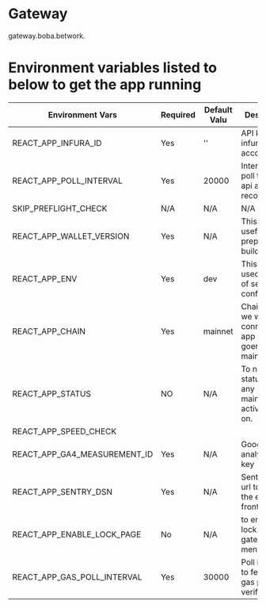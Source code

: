 # Gateway
gateway.boba.betwork.

# Environment variables listed to below to get the app running

| Environment Vars             | Required | Default Valu | Description                                                     |
| ---------------------------- | -------- | ------------ | --------------------------------------------------------------- |
| REACT_APP_INFURA_ID          | Yes      | ''           | API key for infura account                                      |
| REACT_APP_POLL_INTERVAL      | Yes      | 20000        | Interval to poll the fetch api about the records                |
| SKIP_PREFLIGHT_CHECK         | N/A      | N/A          | N/A                                                             |
| REACT_APP_WALLET_VERSION     | Yes      | N/A          | This will be useful while prepare the build.                    |
| REACT_APP_ENV                | Yes      | dev          | This will be used in case of sentry configuration.              |
| REACT_APP_CHAIN              | Yes      | mainnet      | Chain where we want to connect the app to like goerli, mainnet |
| REACT_APP_STATUS             | NO       | N/A          | To notify the status about any maintainance activity going on.  |
| REACT_APP_SPEED_CHECK        |          |              |                                                                 |
| REACT_APP_GA4_MEASUREMENT_ID | Yes      | N/A          | Google analytics api key                                        |
| REACT_APP_SENTRY_DSN         | Yes      | N/A          | Sentry DSN url to catch the error on frontend                   |
| REACT_APP_ENABLE_LOCK_PAGE   | No       | N/A          | to enable the lock page on gateway menu                         |
| REACT_APP_GAS_POLL_INTERVAL   | Yes       | 30000          | Poll interval to fetch the gas price and verifier status                         |

